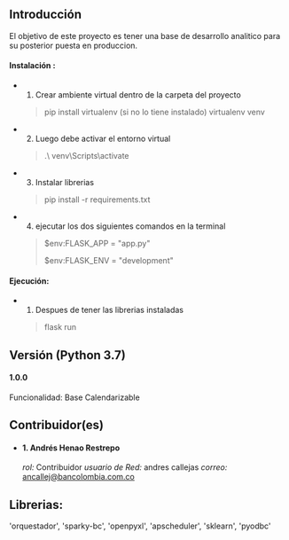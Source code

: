 ## Introducción

El objetivo de este proyecto es tener una base de desarrollo analitico para su posterior puesta en produccion.

#### Instalación :

* 1. Crear ambiente virtual dentro de la carpeta del proyecto

  > pip install virtualenv (si no lo tiene instalado)
  > virtualenv venv
  >
* 2. Luego debe activar el entorno virtual

  > .\ venv\Scripts\activate
  >
* 3. Instalar librerias

  > pip install -r requirements.txt
  >

* 4. ejecutar los dos siguientes comandos en la terminal

  > $env:FLASK_APP = "app.py" 
  >
  > $env:FLASK_ENV = "development"
  >


#### Ejecución:

* 1. Despues de tener las librerias instaladas

  > flask run
  >

## Versión (Python 3.7)

#### 1.0.0

Funcionalidad: Base Calendarizable

## Contribuidor(es)

* #### 1. Andrés Henao Restrepo

  _rol:_ Contribuidor
  _usuario de Red:_  andres callejas
  _correo:_ ancallej@bancolombia.com.co

## Librerias:

'orquestador',
'sparky-bc',
'openpyxl',
'apscheduler',
'sklearn',
'pyodbc'
